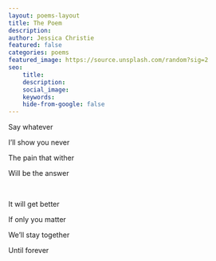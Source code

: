 ```yaml
---
layout: poems-layout
title: The Poem
description:
author: Jessica Christie
featured: false
categories: poems
featured_image: https://source.unsplash.com/random?sig=2
seo:
    title:
    description:
    social_image:
    keywords:
    hide-from-google: false
---
```

Say whatever

I’ll show you never

The pain that wither

Will be the answer

&nbsp;

It will get better

If only you matter

We’ll stay together

Until forever

&nbsp;
